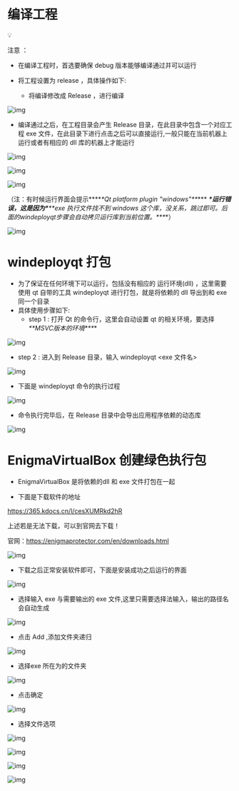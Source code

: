 # 编译工程

💡

注意 ：

- 在编译工程时，首选要确保 debug 版本能够编译通过并可以运行

- 将工程设置为 release ，具体操作如下:
  - 将编译修改成 Release ，进行编译

![img](https://cloud-pic.wpsgo.com/SmdMUHhZLzd5TzcvWm5DanN1R2xmR1o5MXVWd3hRbk1jZkJOTDhOMWFabVhHNysreFRVZ2U5RDF5RHJCbTFCeHNnNkxOYTFPSlpxaE5hTCt0WHhmQzVlTmR4cnVaM0xETm1aeSs0QjhMOHIrSUUwZTQvVDhGQzQ4ckt5UTNYQ0ROV25TNTh1Qld3S0ZxTmJDU2k3cElrVXhCVWpMTUpCYWs4ek5SRVlGUExIVVM0RkJwQlY5ai9yUk5lZVZRRXNyUzFRakJ6MXJnbERLVnE3eFZWVWozdHp4bCs2ODRvUHRjTU1QNWhaVkhiL25KZG9IVjhjQndCN0taMndpWUl2ZkJEVjNUaDdiakNBUkJNOTd5ZTVMZkE9PQ==/attach/object/4YK5R3YYADQD4?)

- 编译通过之后，在工程目录会产生 Release 目录，在此目录中包含一个对应工程 exe 文件，在此目录下进行点击之后可以直接运行,一般只能在当前机器上运行或者有相应的 dll 库的机器上才能运行

![img](https://cloud-pic.wpsgo.com/SmdMUHhZLzd5TzcvWm5DanN1R2xmR1o5MXVWd3hRbk1jZkJOTDhOMWFabVhHNysreFRVZ2U5RDF5RHJCbTFCeHNnNkxOYTFPSlpxaE5hTCt0WHhmQzVlTmR4cnVaM0xETm1aeSs0QjhMOHIrSUUwZTQvVDhGQzQ4ckt5UTNYQ0ROV25TNTh1Qld3S0ZxTmJDU2k3cElrVXhCVWpMTUpCYWs4ek5SRVlGUExIVVM0RkJwQlY5ai9yUk5lZVZRRXNyUzFRakJ6MXJnbERLVnE3eFZWVWozdHp4bCs2ODRvUHRjTU1QNWhaVkhiL25KZG9IVjhjQndCN0taMndpWUl2ZkJEVjNUaDdiakNBUkJNOTd5ZTVMZkE9PQ==/attach/object/OTUNV3YYABQB6?)

![img](https://cloud-pic.wpsgo.com/SmdMUHhZLzd5TzcvWm5DanN1R2xmR1o5MXVWd3hRbk1jZkJOTDhOMWFabVhHNysreFRVZ2U5RDF5RHJCbTFCeHNnNkxOYTFPSlpxaE5hTCt0WHhmQzVlTmR4cnVaM0xETm1aeSs0QjhMOHIrSUUwZTQvVDhGQzQ4ckt5UTNYQ0ROV25TNTh1Qld3S0ZxTmJDU2k3cElrVXhCVWpMTUpCYWs4ek5SRVlGUExIVVM0RkJwQlY5ai9yUk5lZVZRRXNyUzFRakJ6MXJnbERLVnE3eFZWVWozdHp4bCs2ODRvUHRjTU1QNWhaVkhiL25KZG9IVjhjQndCN0taMndpWUl2ZkJEVjNUaDdiakNBUkJNOTd5ZTVMZkE9PQ==/attach/object/UYENX3YYACQAA?)

![img](https://cloud-pic.wpsgo.com/SmdMUHhZLzd5TzcvWm5DanN1R2xmR1o5MXVWd3hRbk1jZkJOTDhOMWFabVhHNysreFRVZ2U5RDF5RHJCbTFCeHNnNkxOYTFPSlpxaE5hTCt0WHhmQzVlTmR4cnVaM0xETm1aeSs0QjhMOHIrSUUwZTQvVDhGQzQ4ckt5UTNYQ0ROV25TNTh1Qld3S0ZxTmJDU2k3cElrVXhCVWpMTUpCYWs4ek5SRVlGUExIVVM0RkJwQlY5ai9yUk5lZVZRRXNyUzFRakJ6MXJnbERLVnE3eFZWVWozdHp4bCs2ODRvUHRjTU1QNWhaVkhiL25KZG9IVjhjQndCN0taMndpWUl2ZkJEVjNUaDdiakNBUkJNOTd5ZTVMZkE9PQ==/attach/object/NZGNX3YYACQHA?)



（注：有时候运行界面会提示***\**\*Qt platform plugin "windows"\*\**\*** ***\*运行错误，这是因为\*******\**\*exe 执行文件找不到 windows 这个库，没关系，跳过即可。后面的windeployqt步骤会自动拷贝运行库到当前位置。\*\**\***）

![img](https://cloud-pic.wpsgo.com/SmdMUHhZLzd5TzcvWm5DanN1R2xmR1o5MXVWd3hRbk1jZkJOTDhOMWFabVhHNysreFRVZ2U5RDF5RHJCbTFCeHNnNkxOYTFPSlpxaE5hTCt0WHhmQzVlTmR4cnVaM0xETm1aeSs0QjhMOHIrSUUwZTQvVDhGQzQ4ckt5UTNYQ0ROV25TNTh1Qld3S0ZxTmJDU2k3cElrVXhCVWpMTUpCYWs4ek5SRVlGUExIVVM0RkJwQlY5ai9yUk5lZVZRRXNyUzFRakJ6MXJnbERLVnE3eFZWVWozdHp4bCs2ODRvUHRjTU1QNWhaVkhiL25KZG9IVjhjQndCN0taMndpWUl2ZkJEVjNUaDdiakNBUkJNOTd5ZTVMZkE9PQ==/attach/object/SFWQH4AYACAHC?)

#  windeployqt 打包

- 为了保证在任何环境下可以运行，包括没有相应的 运行环境(dll) ，这里需要使用 qt 自带的工具 windeployqt 进行打包，就是将依赖的 dll 导出到和 exe 同一个目录
- 具体使用步骤如下:
  - step 1 :  打开 Qt 的命令行，这里会自动设置 qt 的相关环境，要选择 ***\**\*MSVC版本的环境\*\**\***

![img](https://cloud-pic.wpsgo.com/SmdMUHhZLzd5TzcvWm5DanN1R2xmR1o5MXVWd3hRbk1jZkJOTDhOMWFabVhHNysreFRVZ2U5RDF5RHJCbTFCeHNnNkxOYTFPSlpxaE5hTCt0WHhmQzVlTmR4cnVaM0xETm1aeSs0QjhMOHIrSUUwZTQvVDhGQzQ4ckt5UTNYQ0ROV25TNTh1Qld3S0ZxTmJDU2k3cElrVXhCVWpMTUpCYWs4ek5SRVlGUExIVVM0RkJwQlY5ai9yUk5lZVZRRXNyUzFRakJ6MXJnbERLVnE3eFZWVWozdHp4bCs2ODRvUHRjTU1QNWhaVkhiL25KZG9IVjhjQndCN0taMndpWUl2ZkJEVjNUaDdiakNBUkJNOTd5ZTVMZkE9PQ==/attach/object/37AOT3YYACADG?)



- step 2 : 进入到 Release 目录，输入 windeployqt <exe 文件名>

![img](https://cloud-pic.wpsgo.com/SmdMUHhZLzd5TzcvWm5DanN1R2xmR1o5MXVWd3hRbk1jZkJOTDhOMWFabVhHNysreFRVZ2U5RDF5RHJCbTFCeHNnNkxOYTFPSlpxaE5hTCt0WHhmQzVlTmR4cnVaM0xETm1aeSs0QjhMOHIrSUUwZTQvVDhGQzQ4ckt5UTNYQ0ROV25TNTh1Qld3S0ZxTmJDU2k3cElrVXhCVWpMTUpCYWs4ek5SRVlGUExIVVM0RkJwQlY5ai9yUk5lZVZRRXNyUzFRakJ6MXJnbERLVnE3eFZWVWozdHp4bCs2ODRvUHRjTU1QNWhaVkhiL25KZG9IVjhjQndCN0taMndpWUl2ZkJEVjNUaDdiakNBUkJNOTd5ZTVMZkE9PQ==/attach/object/XAPOX3YYACQF4?)

- 下面是 windeployqt 命令的执行过程

![img](https://cloud-pic.wpsgo.com/SmdMUHhZLzd5TzcvWm5DanN1R2xmR1o5MXVWd3hRbk1jZkJOTDhOMWFabVhHNysreFRVZ2U5RDF5RHJCbTFCeHNnNkxOYTFPSlpxaE5hTCt0WHhmQzVlTmR4cnVaM0xETm1aeSs0QjhMOHIrSUUwZTQvVDhGQzQ4ckt5UTNYQ0ROV25TNTh1Qld3S0ZxTmJDU2k3cElrVXhCVWpMTUpCYWs4ek5SRVlGUExIVVM0RkJwQlY5ai9yUk5lZVZRRXNyUzFRakJ6MXJnbERLVnE3eFZWVWozdHp4bCs2ODRvUHRjTU1QNWhaVkhiL25KZG9IVjhjQndCN0taMndpWUl2ZkJEVjNUaDdiakNBUkJNOTd5ZTVMZkE9PQ==/attach/object/OTH6X3YYACAGW?)



- 命令执行完毕后，在 Release 目录中会导出应用程序依赖的动态库

![img](https://cloud-pic.wpsgo.com/SmdMUHhZLzd5TzcvWm5DanN1R2xmR1o5MXVWd3hRbk1jZkJOTDhOMWFabVhHNysreFRVZ2U5RDF5RHJCbTFCeHNnNkxOYTFPSlpxaE5hTCt0WHhmQzVlTmR4cnVaM0xETm1aeSs0QjhMOHIrSUUwZTQvVDhGQzQ4ckt5UTNYQ0ROV25TNTh1Qld3S0ZxTmJDU2k3cElrVXhCVWpMTUpCYWs4ek5SRVlGUExIVVM0RkJwQlY5ai9yUk5lZVZRRXNyUzFRakJ6MXJnbERLVnE3eFZWVWozdHp4bCs2ODRvUHRjTU1QNWhaVkhiL25KZG9IVjhjQndCN0taMndpWUl2ZkJEVjNUaDdiakNBUkJNOTd5ZTVMZkE9PQ==/attach/object/76W653YYAAAG6?)





# EnigmaVirtualBox 创建绿色执行包

- EnigmaVirtualBox 是将依赖的dll 和 exe 文件打包在一起



- 下面是下载软件的地址

https://365.kdocs.cn/l/cesXUMRkd2hR

上述若是无法下载，可以到官网去下载！

官网：https://enigmaprotector.com/en/downloads.html

![img](https://cloud-pic.wpsgo.com/SmdMUHhZLzd5TzcvWm5DanN1R2xmR1o5MXVWd3hRbk1jZkJOTDhOMWFabVhHNysreFRVZ2U5RDF5RHJCbTFCeHNnNkxOYTFPSlpxaE5hTCt0WHhmQzVlTmR4cnVaM0xETm1aeSs0QjhMOHIrSUUwZTQvVDhGQzQ4ckt5UTNYQ0ROV25TNTh1Qld3S0ZxTmJDU2k3cElrVXhCVWpMTUpCYWs4ek5SRVlGUExIVVM0RkJwQlY5ai9yUk5lZVZRRXNyUzFRakJ6MXJnbERLVnE3eFZWVWozdHp4bCs2ODRvUHRjTU1QNWhaVkhiL25KZG9IVjhjQndCN0taMndpWUl2ZkJEVjNUaDdiakNBUkJNOTd5ZTVMZkE9PQ==/attach/object/6SEW74QYABACC?)



- 下载之后正常安装软件即可，下面是安装成功之后运行的界面

![img](https://cloud-pic.wpsgo.com/SmdMUHhZLzd5TzcvWm5DanN1R2xmR1o5MXVWd3hRbk1jZkJOTDhOMWFabVhHNysreFRVZ2U5RDF5RHJCbTFCeHNnNkxOYTFPSlpxaE5hTCt0WHhmQzVlTmR4cnVaM0xETm1aeSs0QjhMOHIrSUUwZTQvVDhGQzQ4ckt5UTNYQ0ROV25TNTh1Qld3S0ZxTmJDU2k3cElrVXhCVWpMTUpCYWs4ek5SRVlGUExIVVM0RkJwQlY5ai9yUk5lZVZRRXNyUzFRakJ6MXJnbERLVnE3eFZWVWozdHp4bCs2ODRvUHRjTU1QNWhaVkhiL25KZG9IVjhjQndCN0taMndpWUl2ZkJEVjNUaDdiakNBUkJNOTd5ZTVMZkE9PQ==/attach/object/4THPH3YYABQGE?)



- 选择输入 exe 与需要输出的 exe 文件,这里只需要选择法输入，输出的路径名会自动生成

![img](https://cloud-pic.wpsgo.com/SmdMUHhZLzd5TzcvWm5DanN1R2xmR1o5MXVWd3hRbk1jZkJOTDhOMWFabVhHNysreFRVZ2U5RDF5RHJCbTFCeHNnNkxOYTFPSlpxaE5hTCt0WHhmQzVlTmR4cnVaM0xETm1aeSs0QjhMOHIrSUUwZTQvVDhGQzQ4ckt5UTNYQ0ROV25TNTh1Qld3S0ZxTmJDU2k3cElrVXhCVWpMTUpCYWs4ek5SRVlGUExIVVM0RkJwQlY5ai9yUk5lZVZRRXNyUzFRakJ6MXJnbERLVnE3eFZWVWozdHp4bCs2ODRvUHRjTU1QNWhaVkhiL25KZG9IVjhjQndCN0taMndpWUl2ZkJEVjNUaDdiakNBUkJNOTd5ZTVMZkE9PQ==/attach/object/R7OPL3YYACQCI?)



- 点击 Add ,添加文件夹递归

![img](https://cloud-pic.wpsgo.com/SmdMUHhZLzd5TzcvWm5DanN1R2xmR1o5MXVWd3hRbk1jZkJOTDhOMWFabVhHNysreFRVZ2U5RDF5RHJCbTFCeHNnNkxOYTFPSlpxaE5hTCt0WHhmQzVlTmR4cnVaM0xETm1aeSs0QjhMOHIrSUUwZTQvVDhGQzQ4ckt5UTNYQ0ROV25TNTh1Qld3S0ZxTmJDU2k3cElrVXhCVWpMTUpCYWs4ek5SRVlGUExIVVM0RkJwQlY5ai9yUk5lZVZRRXNyUzFRakJ6MXJnbERLVnE3eFZWVWozdHp4bCs2ODRvUHRjTU1QNWhaVkhiL25KZG9IVjhjQndCN0taMndpWUl2ZkJEVjNUaDdiakNBUkJNOTd5ZTVMZkE9PQ==/attach/object/IPCPN3YYACAAW?)

- 选择exe 所在为的文件夹

![img](https://cloud-pic.wpsgo.com/SmdMUHhZLzd5TzcvWm5DanN1R2xmR1o5MXVWd3hRbk1jZkJOTDhOMWFabVhHNysreFRVZ2U5RDF5RHJCbTFCeHNnNkxOYTFPSlpxaE5hTCt0WHhmQzVlTmR4cnVaM0xETm1aeSs0QjhMOHIrSUUwZTQvVDhGQzQ4ckt5UTNYQ0ROV25TNTh1Qld3S0ZxTmJDU2k3cElrVXhCVWpMTUpCYWs4ek5SRVlGUExIVVM0RkJwQlY5ai9yUk5lZVZRRXNyUzFRakJ6MXJnbERLVnE3eFZWVWozdHp4bCs2ODRvUHRjTU1QNWhaVkhiL25KZG9IVjhjQndCN0taMndpWUl2ZkJEVjNUaDdiakNBUkJNOTd5ZTVMZkE9PQ==/attach/object/XSB7P3YYABQGE?)



- 点击确定

![img](https://cloud-pic.wpsgo.com/SmdMUHhZLzd5TzcvWm5DanN1R2xmR1o5MXVWd3hRbk1jZkJOTDhOMWFabVhHNysreFRVZ2U5RDF5RHJCbTFCeHNnNkxOYTFPSlpxaE5hTCt0WHhmQzVlTmR4cnVaM0xETm1aeSs0QjhMOHIrSUUwZTQvVDhGQzQ4ckt5UTNYQ0ROV25TNTh1Qld3S0ZxTmJDU2k3cElrVXhCVWpMTUpCYWs4ek5SRVlGUExIVVM0RkJwQlY5ai9yUk5lZVZRRXNyUzFRakJ6MXJnbERLVnE3eFZWVWozdHp4bCs2ODRvUHRjTU1QNWhaVkhiL25KZG9IVjhjQndCN0taMndpWUl2ZkJEVjNUaDdiakNBUkJNOTd5ZTVMZkE9PQ==/attach/object/UHR7P3YYAAQDG?)

- 选择文件选项

![img](https://cloud-pic.wpsgo.com/SmdMUHhZLzd5TzcvWm5DanN1R2xmR1o5MXVWd3hRbk1jZkJOTDhOMWFabVhHNysreFRVZ2U5RDF5RHJCbTFCeHNnNkxOYTFPSlpxaE5hTCt0WHhmQzVlTmR4cnVaM0xETm1aeSs0QjhMOHIrSUUwZTQvVDhGQzQ4ckt5UTNYQ0ROV25TNTh1Qld3S0ZxTmJDU2k3cElrVXhCVWpMTUpCYWs4ek5SRVlGUExIVVM0RkJwQlY5ai9yUk5lZVZRRXNyUzFRakJ6MXJnbERLVnE3eFZWVWozdHp4bCs2ODRvUHRjTU1QNWhaVkhiL25KZG9IVjhjQndCN0taMndpWUl2ZkJEVjNUaDdiakNBUkJNOTd5ZTVMZkE9PQ==/attach/object/RRPPR3YYACQHA?)

![img](https://cloud-pic.wpsgo.com/SmdMUHhZLzd5TzcvWm5DanN1R2xmR1o5MXVWd3hRbk1jZkJOTDhOMWFabVhHNysreFRVZ2U5RDF5RHJCbTFCeHNnNkxOYTFPSlpxaE5hTCt0WHhmQzVlTmR4cnVaM0xETm1aeSs0QjhMOHIrSUUwZTQvVDhGQzQ4ckt5UTNYQ0ROV25TNTh1Qld3S0ZxTmJDU2k3cElrVXhCVWpMTUpCYWs4ek5SRVlGUExIVVM0RkJwQlY5ai9yUk5lZVZRRXNyUzFRakJ6MXJnbERLVnE3eFZWVWozdHp4bCs2ODRvUHRjTU1QNWhaVkhiL25KZG9IVjhjQndCN0taMndpWUl2ZkJEVjNUaDdiakNBUkJNOTd5ZTVMZkE9PQ==/attach/object/PXLPR3YYACQFQ?)

![img](https://cloud-pic.wpsgo.com/SmdMUHhZLzd5TzcvWm5DanN1R2xmR1o5MXVWd3hRbk1jZkJOTDhOMWFabVhHNysreFRVZ2U5RDF5RHJCbTFCeHNnNkxOYTFPSlpxaE5hTCt0WHhmQzVlTmR4cnVaM0xETm1aeSs0QjhMOHIrSUUwZTQvVDhGQzQ4ckt5UTNYQ0ROV25TNTh1Qld3S0ZxTmJDU2k3cElrVXhCVWpMTUpCYWs4ek5SRVlGUExIVVM0RkJwQlY5ai9yUk5lZVZRRXNyUzFRakJ6MXJnbERLVnE3eFZWVWozdHp4bCs2ODRvUHRjTU1QNWhaVkhiL25KZG9IVjhjQndCN0taMndpWUl2ZkJEVjNUaDdiakNBUkJNOTd5ZTVMZkE9PQ==/attach/object/KEZPT3YYAAAFA?)

![img](https://cloud-pic.wpsgo.com/SmdMUHhZLzd5TzcvWm5DanN1R2xmR1o5MXVWd3hRbk1jZkJOTDhOMWFabVhHNysreFRVZ2U5RDF5RHJCbTFCeHNnNkxOYTFPSlpxaE5hTCt0WHhmQzVlTmR4cnVaM0xETm1aeSs0QjhMOHIrSUUwZTQvVDhGQzQ4ckt5UTNYQ0ROV25TNTh1Qld3S0ZxTmJDU2k3cElrVXhCVWpMTUpCYWs4ek5SRVlGUExIVVM0RkJwQlY5ai9yUk5lZVZRRXNyUzFRakJ6MXJnbERLVnE3eFZWVWozdHp4bCs2ODRvUHRjTU1QNWhaVkhiL25KZG9IVjhjQndCN0taMndpWUl2ZkJEVjNUaDdiakNBUkJNOTd5ZTVMZkE9PQ==/attach/object/HYE7V3YYACAAW?)